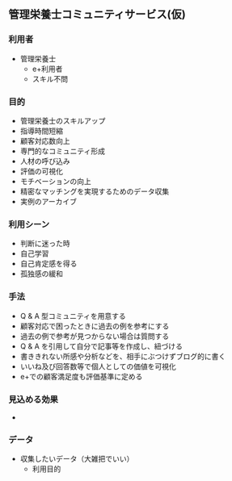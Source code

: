 ## 管理栄養士コミュニティサービス(仮)

### 利用者
* 管理栄養士
   * e+利用者
   * スキル不問

### 目的
 * 管理栄養士のスキルアップ
 * 指導時間短縮
 * 顧客対応数向上
 * 専門的なコミュニティ形成
 * 人材の呼び込み
 * 評価の可視化
 * モチベーションの向上
 * 精密なマッチングを実現するためのデータ収集
 * 実例のアーカイブ

### 利用シーン
 * 判断に迷った時
 * 自己学習
 * 自己肯定感を得る
 * 孤独感の緩和

### 手法
 * Q & A 型コミュニティを用意する
  * 顧客対応で困ったときに過去の例を参考にする
  * 過去の例で参考が見つからない場合は質問する
 * Q & A を引用して自分で記事等を作成し、紐づける
  * 書ききれない所感や分析などを、相手にぶつけずブログ的に書く
 * いいね及び回答数等で個人としての価値を可視化
  * e+での顧客満足度も評価基準に定める

### 見込める効果
 * 

### データ
 * 収集したいデータ（大雑把でいい）
     * 利用目的
